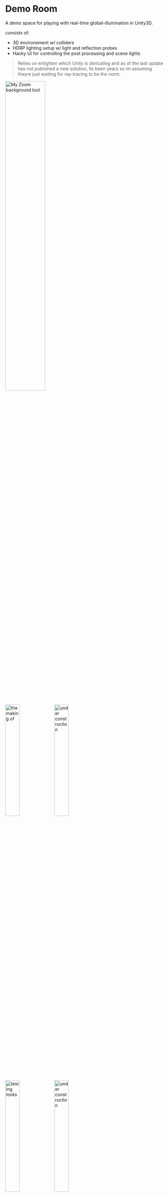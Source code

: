 # Demo Room

A demo space for playing with real-time global-illumination in Unity3D.

consists of:

- 3D environement w/ colliders
- HDRP lighting setup w/ light and reflection probes
- Hacky UI for controlling the post processing and scene lights

> Relies on enlighten which Unity is dericating and as of the last update has not published a new solution, its been years so im assuming theyre just waiting for ray-tracing to be the norm.


<a href="https://gfycat.com/MemorableGoodnaturedDutchshepherddog-size_restricted.gif"> <img alt="My Zoom background tool" src="https://thumbs.gfycat.com/MemorableGoodnaturedDutchshepherddog-size_restricted.gif" width="50%"></a>

<a href="https://gfycat.com/EveryIllinformedCrocodileskink-size_restricted.gif"> <img alt="the making of" src="https://thumbs.gfycat.com/EveryIllinformedCrocodileskink-size_restricted.gif" width="30%"></a>
<a href="https://gfycat.com/HorribleUnderstatedIbizanhound-size_restricted.gif"> <img alt="under construction" src="https://thumbs.gfycat.com/HorribleUnderstatedIbizanhound-size_restricted.gif" width="30%"></a>

<a href="https://gfycat.com/BrokenDeadJoey-size_restricted.gif"> <img alt="testing looks" src="https://thumbs.gfycat.com/BrokenDeadJoey-size_restricted.gif" width="30%"></a>
<a href="https://gfycat.com/SardonicGlaringHorsemouse-size_restricted.gif"> <img alt="under construction" src="https://thumbs.gfycat.com/SardonicGlaringHorsemouse-size_restricted.gif" width="30%"></a>

